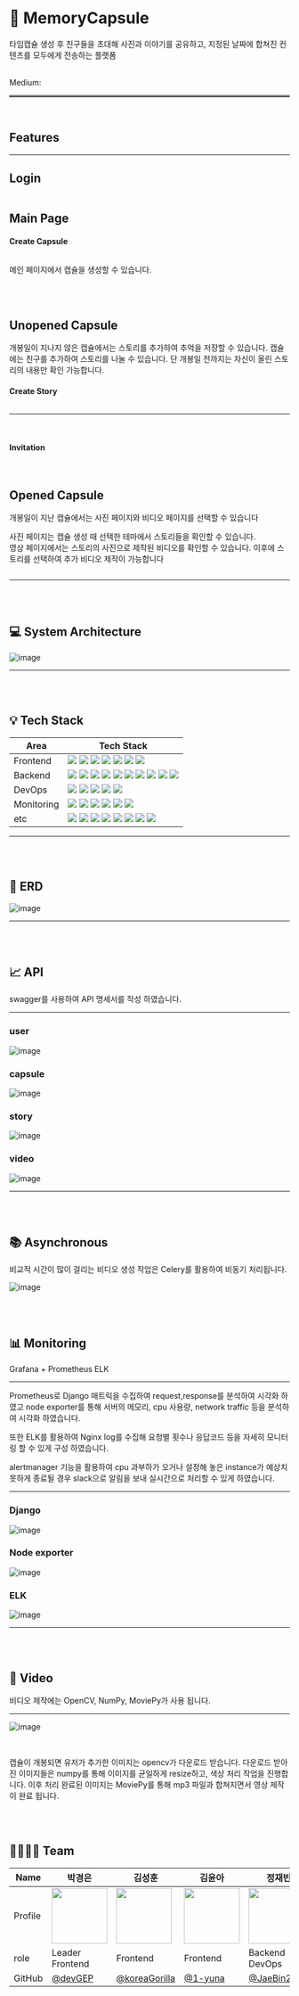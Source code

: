 # 💊 MemoryCapsule

타임캡슐 생성 후 친구들을 초대해 사진과 이야기를 공유하고, 지정된 날짜에 합쳐진 컨텐츠를 모두에게 전송하는 플랫폼

<br>
Medium:

<hr style="border: none; border-top: 3px solid grey;">
<br>

## Features


<hr>


## Login
<img src="https://github.com/2023-Summer-BootCamp-Team-I/MemoryCapsule/raw/develop/readme_image/readme-login.gif" title=""/>


<br>

## Main Page
#### Create Capsule
<img src="https://github.com/2023-Summer-BootCamp-Team-I/MemoryCapsule/raw/develop/readme_image/ezgif.com-video-to-gif.gif" title=""/>

메인 페이지에서 캡슐을 생성할 수 있습니다.

<br>
<br>

## Unopened Capsule
개봉일이 지나지 않은 캡슐에서는 스토리를 추가하여 추억을 저장할 수 있습니다.
캡슐에는 친구를 추가하여 스토리를 나눌 수 있습니다. 단 개봉일 전까지는 자신이 올린 스토리의 내용만 확인 가능합니다.

#### Create Story

<img src="https://github.com/2023-Summer-BootCamp-Team-I/MemoryCapsule/raw/develop/readme_image/ezgif.com-video-to-gif%20(1).gif" title=""/>


<hr>
<br>


#### Invitation

<img src="https://github.com/2023-Summer-BootCamp-Team-I/MemoryCapsule/raw/develop/readme_image/ezgif.com-video-to-gif%20(2).gif" title=""/>

<img src="https://github.com/2023-Summer-BootCamp-Team-I/MemoryCapsule/raw/develop/readme_image/ezgif.com-video-to-gif%20(3).gif" title=""/>

<br>

## Opened Capsule

개봉일이 지난 캡슐에서는 사진 페이지와 비디오 페이지를 선택할 수 있습니다

사진 페이지는 캡슐 생성 때 선택한 테마에서 스토리들을 확인할 수 있습니다.<br/>
영상 페이지에서는 스토리의 사진으로 제작된 비디오를 확인할 수 있습니다. 이후에 스토리를 선택하여 추가 비디오 제작이 가능합니다
<br>

<img src="https://github.com/2023-Summer-BootCamp-Team-I/MemoryCapsule/raw/develop/readme_image/ezgif.com-video-to-gif%20(4).gif" title=""/>


<hr>
<br>
<br>

## 💻 System Architecture
![image](https://github.com/2023-Summer-BootCamp-Team-I/.github/assets/83361012/81e94b42-a11e-4100-baee-a364d9d91955)


<hr>
<br>
<br>

## 💡 Tech Stack

| Area       | Tech Stack                                                                                                                                                                                                                                                                                                                                                                                                                                                                                                                                                                                                                                                                                                                                                                                                                                                                                                                                                                                                                                                                         |
| ---------- |------------------------------------------------------------------------------------------------------------------------------------------------------------------------------------------------------------------------------------------------------------------------------------------------------------------------------------------------------------------------------------------------------------------------------------------------------------------------------------------------------------------------------------------------------------------------------------------------------------------------------------------------------------------------------------------------------------------------------------------------------------------------------------------------------------------------------------------------------------------------------------------------------------------------------------------------------------------------------------------------------------------------------------------------------------------------------------|
| Frontend   | <img src="https://img.shields.io/badge/TypeScript-3178C6?style=for-the-badge&logo=typescript&logoColor=white"> <img src="https://img.shields.io/badge/react-61DAFB?style=for-the-badge&logo=react&logoColor=white"> <img src="https://img.shields.io/badge/vite-646CFF?style=for-the-badge&logo=vite&logoColor=white"> <img src="https://img.shields.io/badge/tailwind css-06B6D4?style=for-the-badge&logo=tailwind css&logoColor=white"> <img src="https://img.shields.io/badge/prettier-F7B93E?style=for-the-badge&logo=prettier&logoColor=white"> <img src="https://img.shields.io/badge/eslint-4B32C3?style=for-the-badge&logo=eslint&logoColor=white"> <img src="https://img.shields.io/badge/recoil-3578E5?style=for-the-badge&logo=recoil&logoColor=white">                                                                                                                                                                                                                                                                                                                 |
| Backend    | <img src="https://img.shields.io/badge/django-092E20?style=for-the-badge&logo=django&logoColor=white"> <img src="https://img.shields.io/badge/rabbitmq-FF6600?style=for-the-badge&logo=rabbitmq&logoColor=white"> <img src="https://img.shields.io/badge/celery-37814A?style=for-the-badge&logo=celery&logoColor=white"> <img src="https://img.shields.io/badge/mysql-4479A1?style=for-the-badge&logo=mysql&logoColor=white"> <img src="https://img.shields.io/badge/amazon s3-569A31?style=for-the-badge&logo=amazons3&logoColor=white"> <img src="https://img.shields.io/badge/amazon rds-527FFF?style=for-the-badge&logo=amazon rds&logoColor=white"> <img src="https://img.shields.io/badge/redis-DC382D?style=for-the-badge&logo=redis&logoColor=white"> <img src="https://img.shields.io/badge/opencv-5C3EE8?style=for-the-badge&logo=opencv&logoColor=white"> <img src="https://img.shields.io/badge/numpy-013243?style=for-the-badge&logo=numpy&logoColor=white"> <img src="https://img.shields.io/badge/moviepy-000000?style=for-the-badge&logo=moviepy&logoColor=white"> |
| DevOps     | <img src="https://img.shields.io/badge/nginx-009639?style=for-the-badge&logo=nginx&logoColor=white"> <img src="https://img.shields.io/badge/gunicorn-499848?style=for-the-badge&logo=gunicorn&logoColor=white"> <img src="https://img.shields.io/badge/docker-2496ED?style=for-the-badge&logo=docker&logoColor=white"> <img src="https://img.shields.io/badge/github actions-2088FF?style=for-the-badge&logo=github actions&logoColor=white"> <img src="https://img.shields.io/badge/amazon ec2-FF9900?style=for-the-badge&logo=amazon ec2&logoColor=white">                                                                                                                                                                                                                                                                                                                                                                                                                                                                                                                       |
| Monitoring | <img src="https://img.shields.io/badge/prometheus-E6522C?style=for-the-badge&logo=prometheus&logoColor=white"> <img src="https://img.shields.io/badge/grafana-F46800?style=for-the-badge&logo=grafana&logoColor=white"> <img src="https://img.shields.io/badge/k6-7D64FF?style=for-the-badge&logo=k6&logoColor=white"> <img src="https://img.shields.io/badge/cadvisor-005571?style=for-the-badge&logo=cadvisor&logoColor=white"> <img src="https://img.shields.io/badge/node exporter-2496ED?style=for-the-badge&logo=node exporter&logoColor=white"> <img src="https://img.shields.io/badge/elastic stack-005571?style=for-the-badge&logo=elastic stack&logoColor=white">                                                                                                                                                                                                                                                                                                                                                                                                        |
| etc        | <img src="https://img.shields.io/badge/slack-4A154B?style=for-the-badge&logo=slack&logoColor=white"> <img src="https://img.shields.io/badge/notion-000000?style=for-the-badge&logo=notion&logoColor=white"> <img src="https://img.shields.io/badge/figma-F24E1E?style=for-the-badge&logo=figma&logoColor=white"> <img src="https://img.shields.io/badge/postman-FF6C37?style=for-the-badge&logo=postman&logoColor=white"> <img src="https://img.shields.io/badge/swagger-85EA2D?style=for-the-badge&logo=swagger&logoColor=white"> <img src="https://img.shields.io/badge/gitkraken-179287?style=for-the-badge&logo=gitkraken&logoColor=white"> <img src="https://img.shields.io/badge/visual studio code-007ACC?style=for-the-badge&logo=visual studio code&logoColor=white"> <img src="https://img.shields.io/badge/pycharm-000000?style=for-the-badge&logo=pycharm&logoColor=white">                                                                                                                                                                                            |
<hr>
<br>
<br>

## 💽 ERD
![image](https://github.com/2023-Summer-BootCamp-Team-I/.github/assets/83361012/e14fe2ac-1905-4c8a-9a79-b17c4243d603)


<hr>
<br>
<br>

## 📈 API
swagger를 사용하여 API 명세서를 작성 하였습니다.
<hr>

### user
![image](https://github.com/2023-Summer-BootCamp-Team-I/.github/assets/83361012/974926fe-257e-4c39-8fea-9f554fdda40f)


### capsule
![image](https://github.com/2023-Summer-BootCamp-Team-I/.github/assets/83361012/faf50c7d-d695-4cae-bda6-e839b4815878)


### story
![image](https://github.com/2023-Summer-BootCamp-Team-I/.github/assets/83361012/e8edaff8-a816-4668-af9a-c320ecdc9556)


### video
![image](https://github.com/2023-Summer-BootCamp-Team-I/.github/assets/83361012/4c08a5fa-fc27-46e7-bca0-1b210986a8db)


<hr>


<br>
<br>

## 📚 Asynchronous
비교적 시간이 많이 걸리는 비디오 생성 작업은 Celery를 활용하여 비동기 처리됩니다. <br/>

![image](https://github.com/2023-Summer-BootCamp-Team-I/.github/assets/83361012/d50fee9c-3d50-4aca-80b0-c16b145a316f)



<br>
<br>

## 📊 Monitoring
Grafana + Prometheus ELK
<hr>
Prometheus로 Django 매트릭을 수집하여 request,response를 분석하여 시각화 하였고 
node exporter를 통해 서버의 메모리, cpu 사용량, network traffic 등을 분석하여 시각화 하였습니다.

또한 ELK를 활용하여 Nginx log를 수집해 요청별 횟수나 응답코드 등을 자세히 모니터링 할 수 있게 구성 하였습니다.

alertmanager 기능을 활용하여 cpu 과부하가 오거나 설정해 놓은 instance가 예상치 못하게 종료될 경우
slack으로 알림을 보내 실시간으로 처리할 수 있게 하였습니다.

<hr>

### Django

![image](https://github.com/2023-Summer-BootCamp-Team-I/.github/assets/83361012/7e08d98d-d59c-4eed-88aa-30607c0386a4)


### Node exporter
![image](https://github.com/2023-Summer-BootCamp-Team-I/.github/assets/83361012/96156966-a6f0-4104-a73d-9adf1247fe26)


### ELK
![image](https://github.com/2023-Summer-BootCamp-Team-I/.github/assets/83361012/634c2536-85a8-4a2b-910c-4538e5ac4c8b)


<hr>
<br>
<br>

## 🎥 Video
비디오 제작에는 OpenCV, NumPy, MoviePy가 사용 됩니다.

<hr>

![image](https://github.com/2023-Summer-BootCamp-Team-I/.github/assets/83361012/efce450a-10a1-4112-a62c-17d48ed51980)

<br> 

캡슐이 개봉되면 유저가 추가한 이미지는 opencv가 다운로드 받습니다. 다운로드 받아진 이미지들은 numpy를 통해 이미지를 균일하게 resize하고, 색상 처리 작업을 진행합니다. 이후 처리 완료된 
이미지는 MoviePy를 통해 mp3 파일과 합쳐지면서 영상 제작이 완료 됩니다.

<br>
<br>

## 👨‍👩‍👧‍👦 Team


| Name    | 박경은                                                                      | 김성훈                                                                     | 김윤아                                                                | 정재빈                                                                   | 유재윤                                                                       | 이민기                                                                       |
| ------- |--------------------------------------------------------------------------| -------------------------------------------------------------------------- | --------------------------------------------------------------------- |-----------------------------------------------------------------------|---------------------------------------------------------------------------|---------------------------------------------------------------------------|
| Profile | <img src="https://ca.slack-edge.com/T05E22RUGJW-U05DMH0EB1V-ab7c5f8ad0d0-512" width="100" height="100" title=""/> | <img src="https://ca.slack-edge.com/T05E22RUGJW-U05E1V7J6AX-eddc7edf063e-512" width="100" height="100" title=""/> | <img src="https://ca.slack-edge.com/T05E22RUGJW-U05EG8S1BPB-c223dddd35be-512" width="100" height="100" title=""/> | <img src="https://ca.slack-edge.com/T05E22RUGJW-U05EEMWE47K-e1396f3832c4-512" width="100" height="100" title=""/> | <img src="https://files.slack.com/files-pri/T05E22RUGJW-F05LSGURNJV/img_4879.jpg" width="100" height="100" title=""/> | <img src="https://files.slack.com/files-tmb/T05E22RUGJW-F05LGC7N1TN-e82c135cf2/9a74898b-29bf-473b-88bc-094736cde42a_1_105_c_720.jpg" width="100" height="100" title=""/>     |
| role    | Leader <br/> Frontend                                                    | Frontend                                                                   | Frontend                                                              | Backend <br> DevOps                                                   | Backend <br> DevOps                                                       | Backend <br> DevOps                                                       |
| GitHub  | [@devGEP](https://github.com/devGEP)                                     | [@koreaGorilla](https://github.com/koreaGorilla)                           | [@1-yuna](https://github.com/1-yuna)                                  | [@JaeBin2019](https://github.com/JaeBin2019)                          | [@yoojaeyoonGit](https://github.com/yoojaeyoonGit)                        | [@kiminni](https://github.com/kiminni)                                    |
